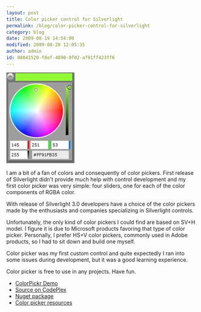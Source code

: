 ```yaml
---
layout: post
title: Color picker control for Silverlight
permalink: /blog/color-picker-control-for-silverlight
category: blog
date: 2009-08-19 14:54:00
modified: 2009-08-20 12:05:35
author: admin
id: 08041520-f8ef-4890-9f02-af91ff423ff6
---
```


<img class="icon" alt="colorpickr" src="/i/2009-8-19-color-picker/colorpickr.jpg" />

I am a bit of a fan of colors and consequently of color pickers. First
release of Silverlight didn’t provide much help with control development
and my first color picker was very simple: four sliders, one for each
of the color components of RGBA color.

With release of Silverlight 3.0 developers have a choice of the color
pickers made by the enthusiasts and companies specializing in
Silverlight controls.

Unfortunately, the only kind of color pickers I could find are based
on SV+H model. I figure it is due to Microsoft products favoring that
type of color picker. Personally, I prefer HS+V color pickers, commonly
used in Adobe products, so I had to sit down and build one myself.

Color picker was my first custom control and quite expectedly I ran
into some issues during development, but it was a good learning
experience.

Color picker is free to use in any projects. Have fun.

* [ColorPickr Demo](/page/colorpicker.html)
* [Source on CodePlex](http://colorpickr.codeplex.com)
* [Nuget package](http://www.nuget.org/List/Packages/ColorPickr)
* [Color picker resources](/page/color-picker-resources)
